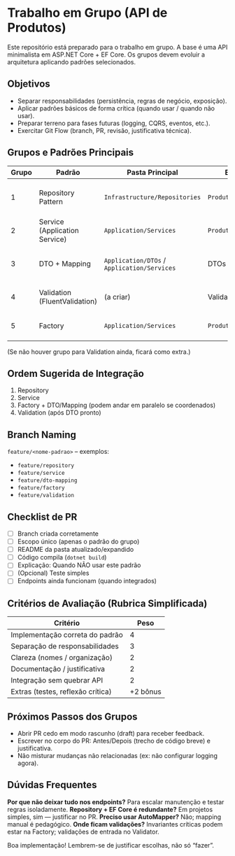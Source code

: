 # Trabalho em Grupo (API de Produtos)

Este repositório está preparado para o trabalho em grupo. A base é uma API minimalista em ASP.NET Core + EF Core. Os grupos devem evoluir a arquitetura aplicando padrões selecionados.

## Objetivos
- Separar responsabilidades (persistência, regras de negócio, exposição).
- Aplicar padrões básicos de forma crítica (quando usar / quando não usar).
- Preparar terreno para fases futuras (logging, CQRS, eventos, etc.).
- Exercitar Git Flow (branch, PR, revisão, justificativa técnica).

## Grupos e Padrões Principais
| Grupo | Padrão | Pasta Principal | Entrega | Observações |
|-------|--------|-----------------|---------|-------------|
| 1 | Repository Pattern | `Infrastructure/Repositories` | `ProdutoRepository` | Focar em persistência, sem regra de negócio |
| 2 | Service (Application Service) | `Application/Services` | `ProdutoService` | Orquestra e centraliza regras |
| 3 | DTO + Mapping | `Application/DTOs` / `Application/Services` | DTOs + mapping | Desacoplar entidade do contrato externo |
| 4 | Validation (FluentValidation) | (a criar) | Validators | Padronizar erros e mensagens |
| 5 | Factory | `Application/Services` | `ProdutoFactory` | Garantir invariantes de criação |

(Se não houver grupo para Validation ainda, ficará como extra.)

## Ordem Sugerida de Integração
1. Repository
2. Service
3. Factory + DTO/Mapping (podem andar em paralelo se coordenados)
4. Validation (após DTO pronto)

## Branch Naming
`feature/<nome-padrao>` – exemplos:
- `feature/repository`
- `feature/service`
- `feature/dto-mapping`
- `feature/factory`
- `feature/validation`

## Checklist de PR
- [ ] Branch criada corretamente
- [ ] Escopo único (apenas o padrão do grupo)
- [ ] README da pasta atualizado/expandido
- [ ] Código compila (`dotnet build`)
- [ ] Explicação: Quando NÃO usar este padrão
- [ ] (Opcional) Teste simples
- [ ] Endpoints ainda funcionam (quando integrados)

## Critérios de Avaliação (Rubrica Simplificada)
| Critério | Peso |
|----------|------|
| Implementação correta do padrão | 4 |
| Separação de responsabilidades | 3 |
| Clareza (nomes / organização) | 2 |
| Documentação / justificativa | 2 |
| Integração sem quebrar API | 2 |
| Extras (testes, reflexão crítica) | +2 bônus |

## Próximos Passos dos Grupos
- Abrir PR cedo em modo rascunho (draft) para receber feedback.
- Escrever no corpo do PR: Antes/Depois (trecho de código breve) e justificativa.
- Não misturar mudanças não relacionadas (ex: não configurar logging agora).

## Dúvidas Frequentes
**Por que não deixar tudo nos endpoints?** Para escalar manutenção e testar regras isoladamente.
**Repository + EF Core é redundante?** Em projetos simples, sim — justificar no PR.
**Preciso usar AutoMapper?** Não; mapping manual é pedagógico.
**Onde ficam validações?** Invariantes críticas podem estar na Factory; validações de entrada no Validator.


Boa implementação! Lembrem-se de justificar escolhas, não só “fazer”.
